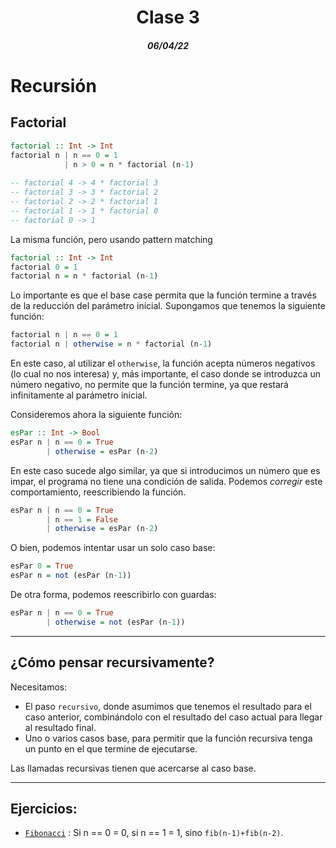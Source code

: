 <div align='center'>
  <h1>Clase 3</h1>
  <h5>06/04/22</h5>
</div>

# Recursión

## Factorial

```haskell
factorial :: Int -> Int
factorial n | n == 0 = 1
            | n > 0 = n * factorial (n-1)
            
-- factorial 4 -> 4 * factorial 3
-- factorial 3 -> 3 * factorial 2
-- factorial 2 -> 2 * factorial 1
-- factorial 1 -> 1 * factorial 0
-- factorial 0 -> 1
```
La misma función, pero usando pattern matching

```haskell
factorial :: Int -> Int
factorial 0 = 1
factorial n = n * factorial (n-1)
```
Lo importante es que el base case permita que la función termine a través de la reducción del parámetro inicial. Supongamos que tenemos la siguiente función:

```haskell
factorial n | n == 0 = 1
factorial n | otherwise = n * factorial (n-1)
```

En este caso, al utilizar el `otherwise`, la función acepta números negativos (lo cual no nos interesa) y, más importante, el caso donde se introduzca un número negativo, no permite que la función termine, ya que restará infinitamente al parámetro inicial.

Consideremos ahora la siguiente función:

```haskell
esPar :: Int -> Bool
esPar n | n == 0 = True
        | otherwise = esPar (n-2)
```

En este caso sucede algo similar, ya que si introducimos un número que es impar,  el programa no tiene una condición de salida. Podemos _corregir_ este comportamiento, reescribiendo la función.

```haskell
esPar n | n == 0 = True
        | n == 1 = False
        | otherwise = esPar (n-2)
```

O bien, podemos intentar usar un solo caso base:

```haskell
esPar 0 = True
esPar n = not (esPar (n-1))
```
De otra forma, podemos reescribirlo con guardas:

```haskell
esPar n | n == 0 = True
        | otherwise = not (esPar (n-1))
```

---

## ¿Cómo pensar recursivamente?

Necesitamos:
- El paso `recursivo`, donde asumimos que tenemos el resultado para el caso anterior, combinándolo con el resultado del caso actual para llegar al resultado final.
- Uno o varios casos base, para permitir que la función recursiva tenga un punto en el que termine de ejecutarse. 

Las llamadas recursivas tienen que acercarse al caso base.

---

## Ejercicios:

- [`Fibonacci`](./clase3_ejercicios.hs) : Si n == 0 = 0, si n == 1 = 1, sino `fib(n-1)+fib(n-2)`.

